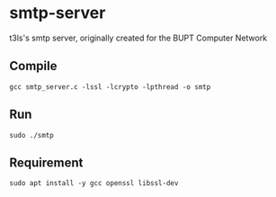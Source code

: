 # smtp-server
t3ls's smtp server, originally created for the BUPT Computer Network

## Compile
`gcc smtp_server.c -lssl -lcrypto -lpthread -o smtp`

## Run
`sudo ./smtp`

## Requirement
`sudo apt install -y gcc openssl libssl-dev`
